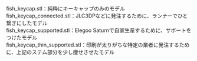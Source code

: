 fish_keycap.stl：純粋にキーキャップのみのモデル  
fish_keycap_connected.stl：JLC3DPなどに発注するために、ランナーでひと繋ぎにしたモデル  
fish_keycap_supported.stl：Elegoo Saturnで自家生産するために、サポートをつけたモデル  
fish_keycap_thin_supported.stl：印刷が太りがちな特定の業者に発注するために、上記のステム部分を少し痩せさせたモデル  
